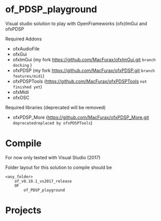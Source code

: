 # of_PDSP_playground

Visual studio solution to play with OpenFrameworks (ofx)ImGui and ofxPDSP

Required Addons

* ofxAudioFile
* ofxGui
* ofxImGui (my fork https://github.com/MacFurax/ofxImGui.git `branch docking` )
* ofxPDSP  (my fork https://github.com/MacFurax/ofxPDSP.git `branch features/midi`)
* ofxPDSPTools (https://github.com/MacFurax/ofxPDSPTools `not finished yet`)
* ofxMidi
* ofxOSC

Required libraries (deprecated will be removed)

* ofxPDSP_More (https://github.com/MacFurax/ofxPDSP_More.git `deprecatedreplaced by ofxPDSPTools`)

# Compile

For now only texted with Visual Studio (2017)

Folder layout for this solution to compile should be

```
<any_folder>
    of_v0.10.1_vs2017_release
    OF
        of_PDSP_playground
```

# Projects



